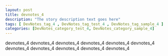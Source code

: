 ```yaml
---
layout: post
title: devnotes_4 
description: "The story description text goes here"
tags: [ DevNotes_tag_4 , DevNotes_tag_test_4 , DevNotes_tag_sample_4 ]
categories: [DevNotes_category_test_4, DevNotes_category_sample_4]
---
```


devnotes_4 devnotes_4 devnotes_4 devnotes_4 devnotes_4 devnotes_4 devnotes_4 devnotes_4 devnotes_4 devnotes_4 devnotes_4 